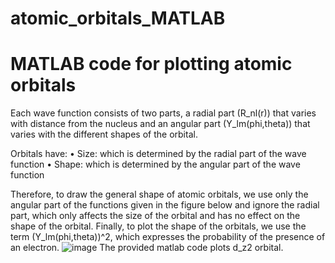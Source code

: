 # atomic_orbitals_MATLAB
MATLAB code for plotting atomic orbitals
====================================================================
Each wave function consists of two parts, a radial part (R_nl(r)) that varies with distance from the nucleus and an angular part (Y_lm(phi,theta)) that varies with the different shapes of the orbital.

Orbitals have:
• Size: which is determined by the radial part of the wave function
• Shape: which is determined by the angular part of the wave function

Therefore, to draw the general shape of atomic orbitals, we use only the angular part of the functions given in the figure below and ignore the radial part, which only affects the size of the orbital and has no effect on the shape of the orbital. Finally, to plot the shape of the orbitals, we use the term (Y_lm(phi,theta))^2, which expresses the probability of the presence of an electron.
![image](https://github.com/user-attachments/assets/27047951-38fa-4cff-a437-abd367c52b2e)
The provided matlab code plots d_z2 orbital.
